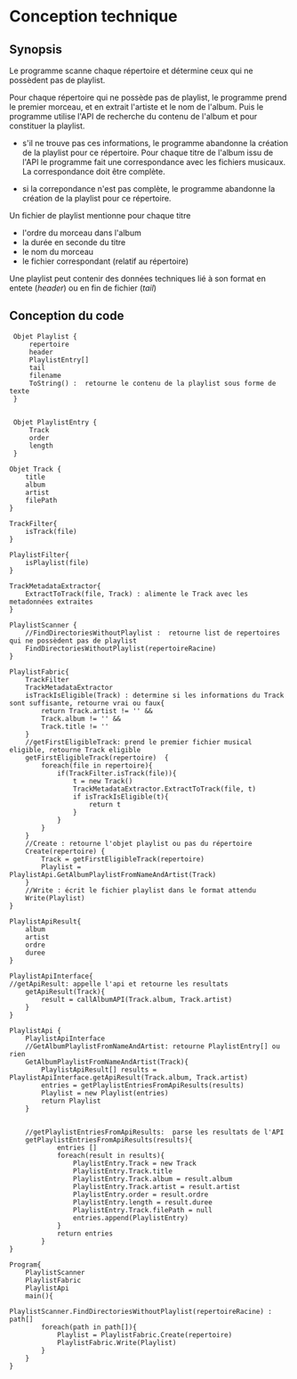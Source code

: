 # Conception technique

## Synopsis

Le programme scanne chaque répertoire et détermine ceux qui ne possèdent pas de playlist.

Pour chaque répertoire qui ne possède pas de playlist, le programme prend le premier morceau, et en extrait l'artiste et le nom de l'album.
Puis le programme utilise l'API de recherche du contenu de l'album et pour constituer la playlist.

 - s'il ne trouve pas ces informations, le programme abandonne la création de la playlist pour ce répertoire.
Pour chaque titre de l'album issu de l'API le programme fait une correspondance avec les fichiers musicaux. La correspondance doit être complète.

 - si la correpondance n'est pas complète, le programme abandonne la création de la playlist pour ce répertoire.

Un fichier de playlist mentionne pour chaque titre

 - l'ordre du morceau dans l'album
 - la durée en seconde du titre 
 - le nom du morceau
 - le fichier correspondant (relatif au répertoire)

Une playlist peut contenir des données techniques lié à son format en entete (_header_) ou en fin de fichier (_tail_)

 ## Conception du code

```
 Objet Playlist {
     repertoire
     header
     PlaylistEntry[]
     tail
     filename
     ToString() :  retourne le contenu de la playlist sous forme de texte
 }
 

 Objet PlaylistEntry {
     Track
     order
     length
 }

Objet Track {
    title 
    album
    artist
    filePath
}

TrackFilter{
    isTrack(file)
}

PlaylistFilter{
    isPlaylist(file)
}

TrackMetadataExtractor{
    ExtractToTrack(file, Track) : alimente le Track avec les metadonnées extraites
}

PlaylistScanner {
    //FindDirectoriesWithoutPlaylist :  retourne list de repertoires qui ne possèdent pas de playlist
    FindDirectoriesWithoutPlaylist(repertoireRacine)
}

PlaylistFabric{
    TrackFilter
    TrackMetadataExtractor
    isTrackIsEligible(Track) : determine si les informations du Track sont suffisante, retourne vrai ou faux{
        return Track.artist != '' &&
        Track.album != '' &&
        Track.title != ''
    }
    //getFirstEligibleTrack: prend le premier fichier musical eligible, retourne Track eligible
    getFirstEligibleTrack(repertoire)  {
        foreach(file in repertoire){
            if(TrackFilter.isTrack(file)){
                t = new Track()
                TrackMetadataExtractor.ExtractToTrack(file, t)
                if isTrackIsEligible(t){
                    return t
                }
            }
        }
    }
    //Create : retourne l'objet playlist ou pas du répertoire
    Create(repertoire) {
        Track = getFirstEligibleTrack(repertoire)
        Playlist = PlaylistApi.GetAlbumPlaylistFromNameAndArtist(Track)    
    }
    //Write : écrit le fichier playlist dans le format attendu
    Write(Playlist)
}

PlaylistApiResult{
    album
    artist
    ordre
    duree
}

PlaylistApiInterface{
//getApiResult: appelle l'api et retourne les resultats
    getApiResult(Track){
        result = callAlbumAPI(Track.album, Track.artist)
    }
}

PlaylistApi {
    PlaylistApiInterface
    //GetAlbumPlaylistFromNameAndArtist: retourne PlaylistEntry[] ou rien
    GetAlbumPlaylistFromNameAndArtist(Track){
        PlaylistApiResult[] results = PlaylistApiInterface.getApiResult(Track.album, Track.artist)
        entries = getPlaylistEntriesFromApiResults(results)
        Playlist = new Playlist(entries)
        return Playlist    
    }
    

    //getPlaylistEntriesFromApiResults:  parse les resultats de l'API 
    getPlaylistEntriesFromApiResults(results){
            entries []
            foreach(result in results){
                PlaylistEntry.Track = new Track
                PlaylistEntry.Track.title 
                PlaylistEntry.Track.album = result.album
                PlaylistEntry.Track.artist = result.artist
                PlaylistEntry.order = result.ordre
                PlaylistEntry.length = result.duree
                PlaylistEntry.Track.filePath = null
                entries.append(PlaylistEntry)
            }
            return entries
        }
}

Program{
    PlaylistScanner
    PlaylistFabric
    PlaylistApi
    main(){
        PlaylistScanner.FindDirectoriesWithoutPlaylist(repertoireRacine) : path[]
        foreach(path in path[]){
            Playlist = PlaylistFabric.Create(repertoire)
            PlaylistFabric.Write(Playlist)
        }
    }
}

```